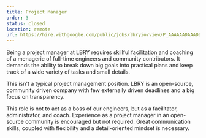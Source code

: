 ```yaml
---
title: Project Manager
order: 3
status: closed
location: remote
url: https://hire.withgoogle.com/public/jobs/lbryio/view/P_AAAAAADAAADDIQ-YUHEtOA?trackingTag=joinUs
---
```

Being a project manager at LBRY requires skillful facilitation and coaching of a menagerie of full-time engineers and community contributors. It demands the ability to break down big goals into practical plans and keep track of a wide variety of tasks and small details.

This isn't a typical project management position. LBRY is an open-source, community driven company with few externally driven deadlines and a big focus on transparency. 

This role is not to act as a boss of our engineers, but as a facilitator, administrator, and coach. Experience as a project manager in an open-source community is encouraged but not required. Great communication skills, coupled with flexibility and a detail-oriented mindset is necessary.
